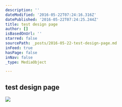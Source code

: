```yaml
---
description: ''
dateModified: '2016-05-22T07:24:16.316Z'
datePublished: '2016-05-22T07:24:25.244Z'
title: test design page
author: []
isBasedOnUrl: ''
starred: false
sourcePath: _posts/2016-05-22-test-design-page.md
inFeed: true
hasPage: false
inNav: false
_type: MediaObject

---
```

<article style=""><h1>test design page</h1></article>

![](https://the-grid-user-content.s3-us-west-2.amazonaws.com/fe9e6943-f7d0-456c-8aa3-8e11d8da9399.jpg)